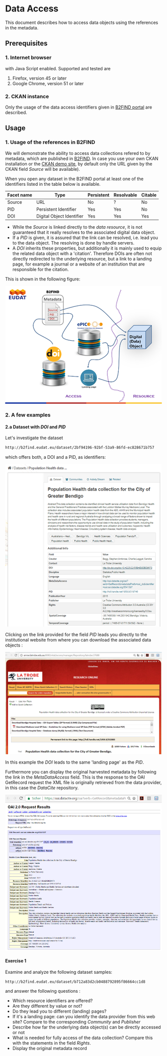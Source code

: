 # Data Access
This document describes how to access data objects using the references in the metadata.

## Prerequisites

### 1. Internet browser
with Java Script enabled. Supported and tested are

1. Firefox, version 45 or later
2. Google Chrome, version 51 or later

### 2. CKAN instance
Only the usage of the data access identifiers given in [B2FIND portal](http://b2find.eudat.eu) are described.

## Usage

### 1. Usage of the references in B2FIND
We will demonstrate the ability to access data collections refered to by metadata, which are published in [B2FIND](http://b2find.eudat.eu). In case you use your own CKAN installation or the [CKAN demo site](http://demo.ckan.org), by default only the URL given by the CKAN field *Source* will be available).

When you open any dataset in the B2FIND portal at least one of the identifiers listed in the table below is available.

| Facet name | Type | Persistent | Resolvable | Citable |
|------------|------|------------|------------|---------|
| Source     | URL  | No         | ?          | No      |
| PID     | Persistent Identifier  | Yes         | Yes   | No |
| DOI     | Digital Object Identifier  | Yes         | Yes   | Yes |

- While the *Source* is linked directly to the *data resource*, it is not guaranteed that it really resolves to the associated digital data object.
- If a *PID* is given, it is assured that the link can be resolved, i.e. lead you to the data object. The resolving is done by handle servers.
- A *DOI* inherits these properties, but additionally it is mainly used to equip the related data object with a 'citation'. Therefore DOIs are often not directly redirected to the underlying resource, but a link to a landing page, for example a journal or a website of an institution that are responsible for the citation.

This is shown in the following figure:

<img align="centre" src="img/B2FIND_DataAccessIdentifiers.png">

### 2. A few examples

#### 2.a Dataset with *DOI* and *PID*
Let's investigate the dataset
```sh
http://b2find.eudat.eu/dataset/2bf94196-92bf-53a9-86fd-ec828671b757
```
which offers both, a DOI and a PID, as identifiers:

<img align="centre" src="img/B2FIND_DataAccessExample2a.png">

Clicking on the link provided for the field *PID* leads you directly to the institutional website from where you can download the associated data objects :

<img align="centre" src="img/B2FIND_DataAccessExample2a_PID.png">

In this example the *DOI* leads to the same 'landing page' as the *PID*.

Furthermore you can display the original harvested metadata by following the link in the *MetaDataAccess* field. This is the response to the OAI GetRecord request the XML file is originally retrieved from the data provider, in this case the *DataCite* repository.

<img align="centre" src="img/B2FIND_DataAccessExample2a_MDAccess.png">

#### Exercise 1
Examine and analyze the following dataset samples:

```sh
http://b2find.eudat.eu/dataset/b712a83d2cb0488792895f86664cc1d8
```

and answer the following questions :
- Which resource identifiers are offered?
- Are they different by value or not?
- Do they lead you to different (landing) pages?
- If it's a landing page: can you identify the data provider from this web site? Compare to the corresponding *Community* and *Publisher*
- Describe how far the underlying data object(s) can be directly accessed or not
- What is needed for fully access of the data collection? Compare this with the statements in the field *Rights*.
- Display the original metadata record
